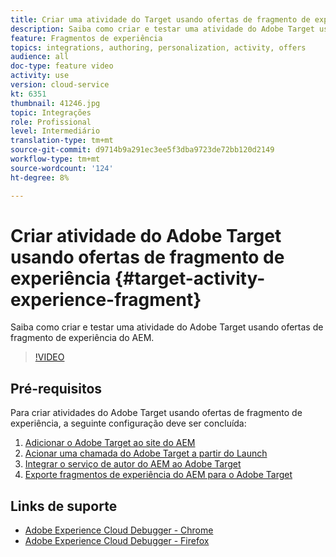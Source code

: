 ```yaml
---
title: Criar uma atividade do Target usando ofertas de fragmento de experiência
description: Saiba como criar e testar uma atividade do Adobe Target usando ofertas de fragmento de experiência do AEM.
feature: Fragmentos de experiência
topics: integrations, authoring, personalization, activity, offers
audience: all
doc-type: feature video
activity: use
version: cloud-service
kt: 6351
thumbnail: 41246.jpg
topic: Integrações
role: Profissional
level: Intermediário
translation-type: tm+mt
source-git-commit: d9714b9a291ec3ee5f3dba9723de72bb120d2149
workflow-type: tm+mt
source-wordcount: '124'
ht-degree: 8%

---
```



# Criar atividade do Adobe Target usando ofertas de fragmento de experiência {#target-activity-experience-fragment}

Saiba como criar e testar uma atividade do Adobe Target usando ofertas de fragmento de experiência do AEM.

>[!VIDEO](https://video.tv.adobe.com/v/41246?quality=12&learn=on)

## Pré-requisitos

Para criar atividades do Adobe Target usando ofertas de fragmento de experiência, a seguinte configuração deve ser concluída:

1. [Adicionar o Adobe Target ao site do AEM](./add-target-launch-extension.md)
1. [Acionar uma chamada do Adobe Target a partir do Launch](./load-and-fire-target.md)
1. [Integrar o serviço de autor do AEM ao Adobe Target](./setup-aem-target-cloud-service.md)
1. [Exporte fragmentos de experiência do AEM para o Adobe Target](./export-experience-fragment-target.md)

## Links de suporte

* [Adobe Experience Cloud Debugger - Chrome](https://chrome.google.com/webstore/detail/adobe-experience-cloud-de/ocdmogmohccmeicdhlhhgepeaijenapj)
* [Adobe Experience Cloud Debugger - Firefox](https://addons.mozilla.org/en-US/firefox/addon/adobe-experience-platform-dbg/)